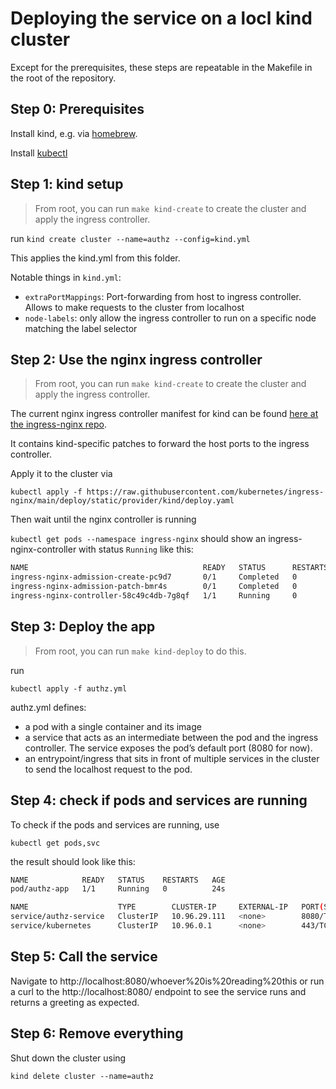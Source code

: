 # Deploying the service on a locl kind cluster

Except for the prerequisites, these steps are repeatable in the Makefile in the root of the repository.

## Step 0: Prerequisites
Install kind, e.g. via [homebrew](https://formulae.brew.sh/formula/kind).

Install [kubectl](https://kubernetes.io/docs/tasks/tools/install-kubectl-macos/)

## Step 1: kind setup

> From root, you can run `make kind-create` to create the cluster and apply the ingress controller.

run `kind create cluster --name=authz --config=kind.yml`

This applies the kind.yml from this folder.

Notable things in `kind.yml`:

* `extraPortMappings`: Port-forwarding from host to ingress controller. Allows to make requests to the cluster from localhost
* `node-labels`: only allow the ingress controller to run on a specific node matching the label selector

## Step 2: Use the nginx ingress controller

> From root, you can run `make kind-create` to create the cluster and apply the ingress controller.

The current nginx ingress controller manifest for kind can be found [here at the ingress-nginx repo](https://raw.githubusercontent.com/kubernetes/ingress-nginx/main/deploy/static/provider/kind/deploy.yaml).

It contains kind-specific patches to forward the host ports to the ingress controller.

Apply it to the cluster via 

`kubectl apply -f https://raw.githubusercontent.com/kubernetes/ingress-nginx/main/deploy/static/provider/kind/deploy.yaml`

Then wait until the nginx controller is running

`kubectl get pods --namespace ingress-nginx` should show an ingress-nginx-controller with status `Running` like this:

```bash
NAME                                       READY   STATUS      RESTARTS   AGE
ingress-nginx-admission-create-pc9d7       0/1     Completed   0          38s
ingress-nginx-admission-patch-bmr4s        0/1     Completed   0          38s
ingress-nginx-controller-58c49c4db-7g8qf   1/1     Running     0          38s
```

## Step 3: Deploy the app

> From root, you can run `make kind-deploy` to do this.

run 

`kubectl apply -f authz.yml`

authz.yml defines:
* a pod with a single container and its image 
* a service that acts as an intermediate between the pod and the ingress controller. The service exposes the pod’s default port (8080 for now).
* an entrypoint/ingress that sits in front of multiple services in the cluster to send the localhost request to the pod.

## Step 4: check if pods and services are running

To check if the pods and services are running, use 

`kubectl get pods,svc`

the result should look like this:

```bash
NAME            READY   STATUS    RESTARTS   AGE
pod/authz-app   1/1     Running   0          24s

NAME                    TYPE        CLUSTER-IP     EXTERNAL-IP   PORT(S)    AGE
service/authz-service   ClusterIP   10.96.29.111   <none>        8080/TCP   70s
service/kubernetes      ClusterIP   10.96.0.1      <none>        443/TCP    9m6s

```
## Step 5: Call the service

Navigate to http://localhost:8080/whoever%20is%20reading%20this or run a curl to the http://localhost:8080/ endpoint to see the service runs and returns a greeting as expected. 

## Step 6: Remove everything

Shut down the cluster using

`kind delete cluster --name=authz`
 

